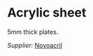 # Acrylic sheet
5mm thick plates.

_Supplier:_ [Novoacril](https://novoacril.cl/acrilico-trasparente)